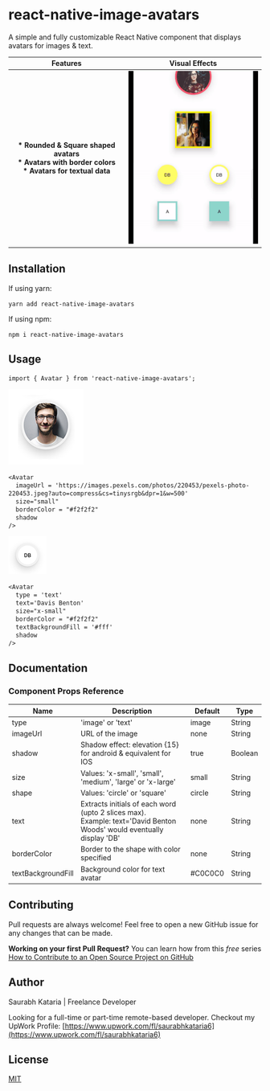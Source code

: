 # react-native-image-avatars

A simple and fully customizable React Native component that displays avatars for images & text. 

Features             |  Visual Effects
:-------------------------:|:-------------------------:
<b>* Rounded & Square shaped avatars</b><br/><b>* Avatars with border colors</b><br/><b>* Avatars for textual data</b> | ![](assets/react-native-image-avatars_1.gif)


## Installation

If using yarn:

```
yarn add react-native-image-avatars
```

If using npm:

```
npm i react-native-image-avatars
```

## Usage

```
import { Avatar } from 'react-native-image-avatars';
```

![Text Avatar:](assets/react-native-image-avatars-img_avatar_2.png)
```
<Avatar
  imageUrl = 'https://images.pexels.com/photos/220453/pexels-photo-220453.jpeg?auto=compress&cs=tinysrgb&dpr=1&w=500'
  size="small"
  borderColor = "#f2f2f2"
  shadow
/>
``` 

![Text Avatar:](assets/react-native-image-avatars-text_avatar_1.png)
```
<Avatar
  type = 'text'
  text='Davis Benton'
  size="x-small"
  borderColor = "#f2f2f2"
  textBackgroundFill = '#fff'
  shadow
/>
``` 
## Documentation

### Component Props Reference


| Name                      | Description                              | Default     | Type   |
|---------------------------|------------------------------------------|-------------|--------|
| type                      | 'image' or 'text'  | image           | String |
| imageUrl               | URL of the image      | none       | String |
| shadow | Shadow effect: elevation {15} for android & equivalent for IOS | true     | Boolean |
| size | Values: 'x-small', 'small', 'medium', 'large' or 'x-large' |   small   | String |
| shape | Values: 'circle' or 'square' |   circle   | String |
| text | Extracts initials of each word (upto 2 slices max). <br/>Example: text='David Benton Woods' would eventually display 'DB' |   none   | String |
| borderColor | Border to the shape with color specified |   none   | String |
| textBackgroundFill | Background color for text avatar  |   #C0C0C0   | String |


## Contributing
Pull requests are always welcome! Feel free to open a new GitHub issue for any changes that can be made.

**Working on your first Pull Request?** You can learn how from this *free* series [How to Contribute to an Open Source Project on GitHub](https://egghead.io/series/how-to-contribute-to-an-open-source-project-on-github)

## Author
Saurabh Kataria | Freelance Developer

Looking for a full-time or part-time remote-based developer. 
Checkout my UpWork Profile:
[https://www.upwork.com/fl/saurabhkataria6](https://www.upwork.com/fl/saurabhkataria6)

## License
[MIT](./LICENSE)